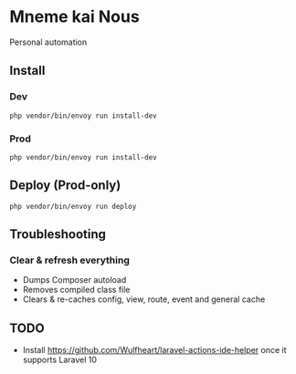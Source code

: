 # Mneme kai Nous

Personal automation

## Install

### Dev
```
php vendor/bin/envoy run install-dev
```

### Prod

```
php vendor/bin/envoy run install-dev

```

## Deploy (Prod-only)

```
php vendor/bin/envoy run deploy
```

## Troubleshooting

### Clear & refresh everything

- Dumps Composer autoload
- Removes compiled class file
- Clears & re-caches config, view, route, event and general cache

## TODO

- Install https://github.com/Wulfheart/laravel-actions-ide-helper once it supports Laravel 10
